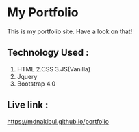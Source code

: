 # My Portfolio
This is my portfolio site. Have a look on that!
## Technology Used : 
1. HTML
2.CSS
3.JS(Vanilla)
4. Jquery
5. Bootstrap 4.0

## Live link : 
https://mdnakibul.github.io/portfolio
